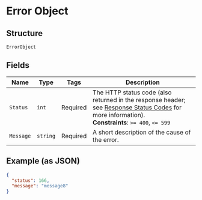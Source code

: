 
# Error Object

## Structure

`ErrorObject`

## Fields

| Name | Type | Tags | Description |
|  --- | --- | --- | --- |
| `Status` | `int` | Required | The HTTP status code (also returned in the response header; see [Response Status Codes](/documentation/web-api/concepts/api-calls#response-status-codes) for more information).<br>**Constraints**: `>= 400`, `<= 599` |
| `Message` | `string` | Required | A short description of the cause of the error. |

## Example (as JSON)

```json
{
  "status": 166,
  "message": "message8"
}
```

